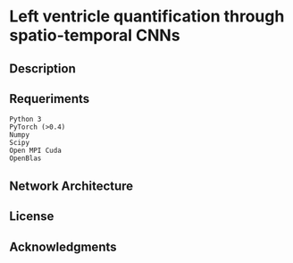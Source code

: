 # Left ventricle quantification through spatio-temporal CNNs



## Description

## Requeriments

```
Python 3
PyTorch (>0.4)
Numpy
Scipy
Open MPI Cuda
OpenBlas
```

## Network Architecture

## License

## Acknowledgments

